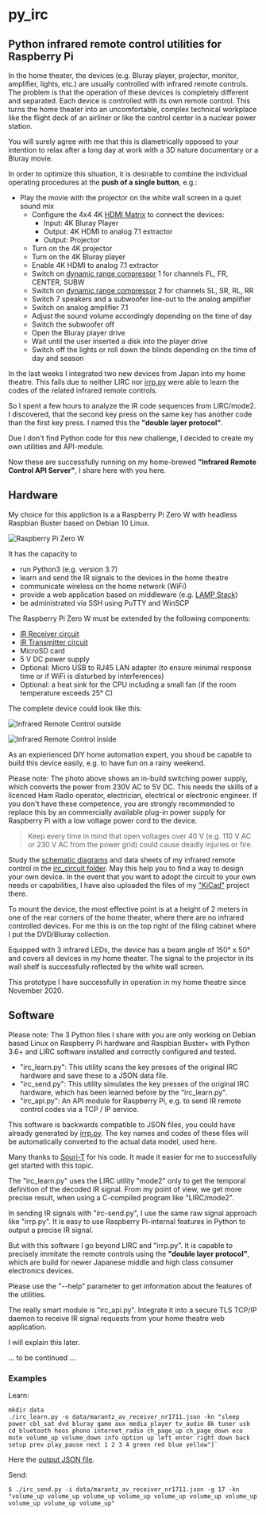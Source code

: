# py_irc
## Python infrared remote control utilities for Raspberry Pi ##

In the home theater, the devices (e.g. Bluray player, projector, monitor, amplifier, lights, etc.) are usually controlled with infrared remote controls. The problem is that the operation of these devices is completely different and separated. Each device is controlled with its own remote control. This turns the home theater into an uncomfortable, complex technical workplace like the flight deck of an airliner or like the control center in a nuclear power station.

You will surely agree with me that this is diametrically opposed to your intention to relax after a long day at work with a 3D nature documentary or a Bluray movie.

In order to optimize this situation, it is desirable to combine the individual operating procedures at the **push of a single button**, e.g.:
 * Play the movie with the projector on the white wall screen in a quiet sound mix
   * Configure the 4x4 4K [HDMI Matrix](images/hdmi_2.0_4k_matrix_4x4.jpg) to connect the devices:
     * Input: 4K Bluray Player
     * Output: 4K HDMI to analog 7.1 extractor
     * Output: Projector
   * Turn on the 4K projector
   * Turn on the 4K Bluray player
   * Enable 4K HDMI to analog 7.1 extractor
   * Switch on [dynamic range compressor](https://en.wikipedia.org/wiki/Dynamic_range_compression) 1 for channels FL, FR, CENTER, SUBW
   * Switch on [dynamic range compressor](https://en.wikipedia.org/wiki/Dynamic_range_compression) 2 for channels SL, SR, RL, RR
   * Switch 7 speakers and a subwoofer line-out to the analog amplifier
   * Switch on analog amplifier 7.1
   * Adjust the sound volume accordingly depending on the time of day
   * Switch the subwoofer off
   * Open the Bluray player drive
   * Wait until the user inserted a disk into the player drive 
   * Switch off the lights or roll down the blinds depending on the time of day and season

In the last weeks I integrated two new devices from Japan into my home theatre. This fails due to neither LIRC nor [irrp.py](https://github.com/souri-t/RemoteControl-RPI/blob/master/remote/bin/irrp) were able to learn the codes of the related infrared remote controls. 

So I spent a few hours to analyze the IR code sequences from LIRC/mode2. I discovered, that the second key press on the same key has another code than the first key press. I named this the **"double layer protocol"**.

Due I don't find Python code for this new challenge, I decided to create my own utilities and API-module.

Now these are successfully running on my home-brewed **"Infrared Remote Control API Server"**, I share here with you here.

## Hardware ##

My choice for this appliction is a a Raspberry Pi Zero W with headless Raspbian Buster based on Debian 10 Linux. 

![Raspberry Pi Zero W](images/rpi_zero_w.jpg)

It has the capacity to 
  * run Python3 (e.g. version 3.7)
  * learn and send the IR signals to the devices in the home theatre
  * communicate wireless on the home network (WiFi)
  * provide a web application based on middleware (e.g. [LAMP Stack](https://www.linuxbabe.com/debian/install-lamp-stack-debian-10-buster))
  * be administrated via SSH using PuTTY and WinSCP

The Raspberry Pi Zero W must be extended by the following components:
  * [IR Receiver circuit](irc_circuit/irc_circuit.pdf)
  * [IR Transmitter circuit](irc_circuit/irc_circuit.pdf)
  * MicroSD card
  * 5 V DC power supply
  * Optional: Micro USB to RJ45 LAN adapter (to ensure minimal response time or if WiFi is disturbed by interferences)
  * Optional: a heat sink for the CPU including a small fan (if the room temperature exceeds 25° C) 

The complete device could look like this:

![Infrared Remote Control outside](images/rpi_irc_1.png)

![Infrared Remote Control inside](images/rpi_irc_2.png)

As an expierienced DIY home automation expert, you shoud be capable to build this device easily, e.g. to have fun on a rainy weekend.

Please note:
The photo above shows an in-build switching power supply, which converts the power from 230V AC to 5V DC. This needs the skills of a licenced Ham Radio operator, electrician, electrical or electronic engineer. If you don't have these competence, you are strongly recommended to replace this by an commercially available plug-in power supply for Raspberry Pi with a low voltage power cord to the device. 

> Keep every time in mind that open voltages over 40 V (e.g. 110 V AC or 230 V AC from the power grid) could cause deadly injuries or fire.

Study the [schematic diagrams](irc_circuit/irc_circuit.pdf) and data sheets of my infrared remote control in the [irc_circuit folder](irc_circuit).
May this help you to find a way to design your own device. In the event that you want to adopt the circuit to your own needs or capabilities, I have also uploaded the files of my ["KiCad"](https://www.kicad.org/) project there.

To mount the device, the most effective point is at a height of 2 meters in one of the rear corners of the home theater, where there are no infrared controlled devices. For me this is on the top right of the filing cabinet where I put the DVD/Bluray collection. 

Equipped with 3 infrared LEDs, the device has a beam angle of 150° x 50° and covers all devices in my home theater. The signal to the projector in its wall shelf is successfully reflected by the white wall screen.

This prototype I have successfully in operation in my home theatre since November 2020.

## Software ##

Please note: The 3 Python files I share with you are only working on Debian based Linux on Raspberry Pi hardware and Raspbian Buster+ with Python 3.6+ and LIRC software installed and correctly configured and tested.

  * "irc_learn.py": This utility scans the key presses of the original IRC hardware and save these to a JSON data file.
  * "irc_send.py": This utility simulates the key presses of the original IRC hardware, which has been learned before by the "irc_learn.py".
  * "irc_api.py": An API module for Raspberry Pi, e.g. to send IR remote control codes via a TCP / IP service.

This software is backwards compatible to JSON files, you could have already generated by [irrp.py](https://github.com/souri-t/RemoteControl-RPI/blob/master/remote/bin/irrp). The key names and codes of these files will be automatically converted to the actual data model, used here. 

Many thanks to [Souri-T](https://github.com/souri-t) for his code. It made it easier for me to successfully get started with this topic.

The "irc_learn.py" uses the LIRC utility "mode2" only to get the temporal definition of the decoded IR signal. From my point of view, we get more precise result, when using a C-compiled program like "LIRC/mode2".

In sending IR signals with "irc-send.py", I use the same raw signal approach like "irrp.py". It is easy to use Raspberry Pi-internal features in Python to output a precise IR signal. 

But with this software I go beyond LIRC and "irrp.py". It is capable to precisely immitate the remote controls using the **"double layer protocol"**, which are build for newer Japanese middle and high class consumer electronics devices.

Please use the "--help" parameter to get information about the features of the utilities.

The really smart module is "irc_api.py". Integrate it into a secure TLS TCP/IP daemon to receive IR signal requests from your home theatre web application.

I will explain this later.

... to be continued ...

### Examples ###

Learn:
```
mkdir data
./irc_learn.py -o data/marantz_av_receiver_nr1711.json -kn "sleep power cbl_sat dvd bluray game aux media_player tv_audio 8k tuner usb cd bluetooth heos phono internet_radio ch_page_up ch_page_down eco mute volume_up volume_down info option up left enter right down back setup prev play_pause next 1 2 3 4 green red blue yellow"]`
```
Here the [output JSON file]().

Send:
```
$ ./irc_send.py -i data/marantz_av_receiver_nr1711.json -g 17 -kn "volume_up volume_up volume_up volume_up volume_up volume_up volume_up volume_up volume_up volume_up"
```

